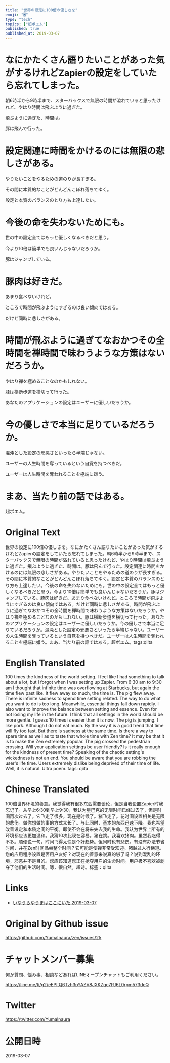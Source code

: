 ```yaml
---
title: "世界の設定に100倍の優しさを"
emoji: "🖥"
type: "tech"
topics: ["超ポエム"]
published: true
published_at: 2019-03-07
---
```


# なにかたくさん語りたいことがあった気がするけれどZapierの設定をしていたら忘れてしまった。

朝6時半から9時半まで、スターバックスで無限の時間が溢れていると思ったけれど、やはり時間は飛ぶように過ぎた。

飛ぶように過ぎた、時間は。

豚は飛んで行った。

# 設定関連に時間をかけるのには無限の悲しさがある。

やりたいことをやるための道のりが長すぎる。

その間に本質的なことがどんどんこぼれ落ちてゆく。

設定と本質のバランスのとり方も上達したい。

# 今後の命を失わないためにも。

世の中の設定全てはもっと優しくなるべきだと思う。

今より10倍は簡単でも良いんじゃないだろうか。

豚はジャンプしている。

# 豚肉は好きだ。

あまり食べないけれど。

ところで時間が飛ぶようにすぎるのは良い傾向ではある。

だけど同時に悲しさがある。

# 時間が飛ぶように過ぎてなおかつその全時間を禅時間で味わうような方策はないだろうか。

やはり禅を極めることなのかもしれない。

豚は横断歩道を横切って行った。

あなたのアプリケーションの設定はユーザーに優しいだろうか。

# 今の優しさで本当に足りているだろうか。

混沌とした設定の邪悪さといったら半端じゃない。

ユーザーの人生時間を奪っているという自覚を持つべきだ。

ユーザーは人生時間を奪われることを極端に嫌う。

# まあ、当たり前の話ではある。

超ポエム。

# Original Text

世界の設定に100倍の優しさを。なにかたくさん語りたいことがあった気がするけれどZapierの設定をしていたら忘れてしまった。朝6時半から9時半まで、スターバックスで無限の時間が溢れていると思ったけれど、やはり時間は飛ぶように過ぎた。飛ぶように過ぎた、時間は。豚は飛んで行った。設定関連に時間をかけるのには無限の悲しさがある。やりたいことをやるための道のりが長すぎる。その間に本質的なことがどんどんこぼれ落ちてゆく。設定と本質のバランスのとり方も上達したい。今後の命を失わないためにも。世の中の設定全てはもっと優しくなるべきだと思う。今より10倍は簡単でも良いんじゃないだろうか。豚はジャンプしている。豚肉は好きだ。あまり食べないけれど。ところで時間が飛ぶようにすぎるのは良い傾向ではある。だけど同時に悲しさがある。時間が飛ぶように過ぎてなおかつその全時間を禅時間で味わうような方策はないだろうか。やはり禅を極めることなのかもしれない。豚は横断歩道を横切って行った。あなたのアプリケーションの設定はユーザーに優しいだろうか。今の優しさで本当に足りているだろうか。混沌とした設定の邪悪さといったら半端じゃない。ユーザーの人生時間を奪っているという自覚を持つべきだ。ユーザーは人生時間を奪われることを極端に嫌う。まあ、当たり前の話ではある。超ポエム。tags:qiita

# English Translated

100 times the kindness of the world setting. I feel like I had something to talk about a lot, but I forgot when I was setting up Zapier. From 6:30 am to 9:30 am I thought that infinite time was overflowing at Starbucks, but again the time flew past like. It flew away so much, the time is. The pig flew away. There is infinite sadness to spend time setting related. The way to do what you want to do is too long. Meanwhile, essential things fall down rapidly. I also want to improve the balance between setting and essence. Even for not losing my life in the future. I think that all settings in the world should be more gentle. I guess 10 times is easier than it is now. The pig is jumping. I like pork. Although I do not eat much. By the way it is a good trend that time will fly too fast. But there is sadness at the same time. Is there a way to spare time as well as to taste that whole time with Zen time? It may be that it is to make the Zen extremely popular. The pig crossed the pedestrian crossing. Will your application settings be user friendly? Is it really enough for the kindness of present time? Speaking of the chaotic setting's wickedness is not an end. You should be aware that you are robbing the user's life time. Users extremely dislike being deprived of their time of life. Well, it is natural. Ultra poem. tags: qiita

# Chinese Translated

100倍世界环境的善意。我觉得我有很多东西需要谈论，但是当我设置Zapier时我忘记了。从早上6:30到早上9:30，我认为星巴克的无限时间已经过去了，但是时间再次过去了。它飞走了很多，现在是时候了。猪飞走了。花时间设置相关是无限的悲伤。做你想做的事的方式太长了。与此同时，基本的东西迅速下降。我也希望改善设定和本质之间的平衡。即使不会在将来失去我的生命。我认为世界上所有的环境都应该更加温和。我猜10次比现在容易。猪在跳。我喜欢猪肉。虽然我吃得不多。顺便说一句，时间飞得太快是个好趋势。但同时也有悲伤。有没有办法节省时间，并在Zen时间品尝整个时间？它可能是使禅非常受欢迎。猪越过人行横道。您的应用程序设置是否用户友好？对现在的善意来说真的够了吗？说到混乱的环境，邪恶并不是目的。您应该知道您正在抢夺用户的生命时间。用户极不喜欢被剥夺了他们的生活时间。嗯，很自然。超诗。标签：qiita

# Links

- [いなうらゆうまはここにいた 2019-03-07](https://github.com/YumaInaura/YumaInaura/issues/656#s1551918752)



# Original by Github issue

https://github.com/YumaInaura/zen/issues/25








<!-- Update From Qiita API -->

# チャットメンバー募集


何か質問、悩み事、相談などあればLINEオープンチャットもご利用ください。

https://line.me/ti/g2/eEPltQ6Tzh3pYAZV8JXKZqc7PJ6L0rpm573dcQ





# Twitter


https://twitter.com/YumaInaura


<!-- Update From Qiita API -->



# 公開日時

2019-03-07
